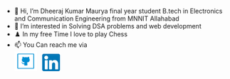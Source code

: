 - 👋 Hi, I’m Dheeraj Kumar Maurya final year student B.tech in Electronics and Communication Engineering from MNNIT Allahabad
- 👀 I’m interested in Solving DSA problems and web development
- :chess_pawn: In my free Time I love to play Chess
- 📫 You Can reach me via </br>
<a href="https://github.com/dueeraj8955"><img src="/icons/github.png" width="50" height="45" /></a>&nbsp;&nbsp;
<a href="https://www.linkedin.com/in/dheeraj-kumar-maurya-6344b520a"><img src="/icons/linkedin.png" width="40" height="39"/></a>


<!---
dueeraj8955/dueeraj8955 is a ✨ special ✨ repository because its `README.md` (this file) appears on your GitHub profile.
You can click the Preview link to take a look at your changes.
--->
